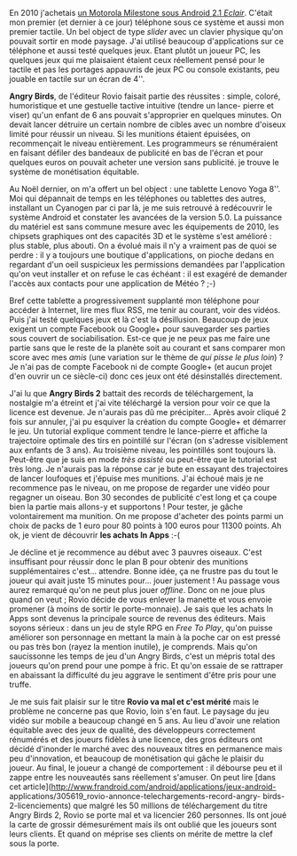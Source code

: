<!-- title: Rovio va mal et c'est mérité -->
<!-- categories: Humeur Android -->
<!-- tag: planet -->

En 2010 j'achetais [un Motorola Milestone sous Android 2.1
*Eclair*](http://blogduyax.madyanne.fr/hello-moto-droid.html). C'était mon
premier (et dernier à ce jour) téléphone sous ce système<!-- more --> et aussi mon premier
tactile. Un bel object de type *slider* avec un clavier physique qu'on pouvait
sortir en mode paysage. J'ai utilisé beaucoup d'applications sur ce téléphone
et aussi testé quelques jeux. Etant plutôt un joueur PC, les quelques jeux qui
me plaisaient étaient ceux réellement pensé pour le tactile et pas les
portages appauvris de jeux PC ou console existants, peu jouable en tactile sur
un écran de 4''.

**Angry Birds**, de l'éditeur Rovio faisait partie des réussites : simple,
coloré, humoristique et une gestuelle tactive intuitive (tendre un lance-
pierre et viser) qu'un enfant de 6 ans pouvait s'approprier en quelques
minutes. On devait lancer détruire un certain nombre de cibles avec un nombre
d'oiseux limité pour réussir un niveau. Si les munitions étaient épuisées, on
recommençait le niveau entièrement. Les programmeurs se rénuméraient en
faisant défiler des bandeaux de publicité en bas de l'écran et pour quelques
euros on pouvait acheter une version sans publicité. je trouve le système de
monétisation équitable.

Au Noël dernier, on m'a offert un bel object : une tablette Lenovo Yoga 8''.
Moi qui dépannait de temps en les téléphones ou tablettes des autres,
installant un Cyanogen par ci par là, je me suis retrouvé à redécouvrir le
système Android et constater les avancées de la version 5.0. La puissance du
matériel est sans commune mesure avec les équipements de 2010, les chipsets
graphiques ont des capacités 3D et le système s'est amélioré : plus stable,
plus abouti. On a évolué mais il n'y a vraiment pas de quoi se perdre : il y a
toujours une boutique d'applications, on pioche dedans en regardant d'un oeil
suspicieux les permissions demandées par l'application qu'on veut installer et
on refuse le cas échéant : il est exagéré de demander l'accès aux contacts
pour une application de Météo ? ;-)

Bref cette tablette a progressivement supplanté mon téléphone pour accéder à
Internet, lire mes flux RSS, me tenir au courant, voir des vidéos. Puis j'ai
testé quelques jeux et là c'est la désillusion. Beaucoup de jeux exigent un
compte Facebook ou Google+ pour sauvegarder ses parties sous couvert de
sociabilisation. Est-ce que je ne peux pas me faire une partie sans que le
reste de la planète soit au courant et sans comparer mon score avec mes *amis*
(une variation sur le thème de *qui pisse le plus loin*) ? Je n'ai pas de
compte Facebook ni de compte Google+ (et aucun projet d'en ouvrir un ce
siècle-ci) donc ces jeux ont été désinstallés directement.

J'ai lu que **Angry Birds 2** battait des records de téléchargement, la
nostalgie m'a étreint et j'ai vite téléchargé la version pour voir ce que la
licence est devenue. Je n'aurais pas dû me précipiter... Après avoir cliqué 2
fois sur annuler, j'ai pu esquiver la création du compte Google+ et démarrer
le jeu. Un tutorial  explique comment tendre le lance-pierre et affiche la
trajectoire optimale des tirs en pointillé sur l'écran (on s'adresse
visiblement aux enfants de 3 ans). Au troisième niveau, les pointillés sont
toujours là. Peut-être que je suis en mode *très assisté* ou peut-être que le
tutorial est très long. Je n'aurais pas la réponse car je bute en essayant des
trajectoires de lancer loufoques et j'épuise mes munitions. J'ai échoué mais
je ne recommence pas le niveau, on me propose de regarder une vidéo pour
regagner un oiseau. Bon 30 secondes de publicité c'est long et ça coupe bien
la partie mais allons-y et supportons ! Pour tester, je gâche volontairement
ma munition. On me propose d'acheter des points parmi un choix de packs de 1
euro pour 80 points à 100 euros pour 11300 points. Ah ok, je vient de
découvrir **les achats In Apps** :-(

Je décline et je recommence au début avec 3 pauvres oiseaux. C'est insuffisant
pour réussir donc le plan B pour obtenir des munitions supplémentaires
c'est... attendre. Bonne idée, ça ne frustre pas du tout le joueur qui avait
juste 15 minutes pour... jouer justement ! Au passage vous aurez remarqué
qu'on ne peut plus jouer *offline*. Donc on ne joue plus quand on veut ; Rovio
décide de vous enlever la manette et vous envoie promener (à moins de sortir
le porte-monnaie). Je sais que les achats In Apps  sont devenus la principale
source de revenus des éditeurs. Mais soyons sérieux : dans un jeu de style RPG
en *Free To Play*, qu'on puisse améliorer son personnage en mettant la main à
la poche car on est pressé ou pas très bon (rayez la mention inutile), je
comprends. Mais qu'on saucissonne les temps de jeu d'un Angry Birds, c'est un
mépris total des joueurs qu'on prend pour une pompe à fric. Et qu'on essaie de
se rattraper en abaissant la difficulté du jeu aggrave le sentiment d'être
pris pour une truffe.

Je me suis fait plaisir sur le titre **Rovio va mal et c'est mérité** mais le
problème ne concerne pas que Rovio, loin s'en faut. Le paysage du jeu vidéo
sur mobile a beaucoup changé en 5 ans. Au lieu d'avoir une relation équitable
avec des jeux de qualité, des développeurs correctement rénumérés et des
joueurs fidèles à une licence, des gros éditeurs ont décidé d'inonder le
marché avec des nouveaux titres en permanence mais peu d'innovation, et
beaucoup de monétisation qui gâche le plaisir du joueur. Au final, le joueur a
changé de comportement : il débourse peu et il zappe entre les nouveautés sans
réellement s'amuser. On peut lire [dans cet
article](http://www.frandroid.com/android/applications/jeux-android-
applications/305619_rovio-annonce-telechargements-record-angry-
birds-2-licenciements) que malgré les 50 millions de téléchargement du titre
Angry Birds 2, Rovio se porte mal et va licencier 260 personnes. Ils ont joué
la carte de grossir démesurément mais ils ont oublié que les joueurs sont
leurs clients. Et quand on méprise ses clients on mérite de mettre la clef
sous la porte.

